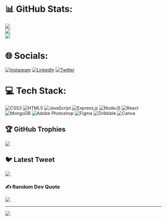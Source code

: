 
# 📊 GitHub Stats:
![](https://github-readme-stats.vercel.app/api?username=yasir2002&theme=dark&hide_border=false&include_all_commits=false&count_private=false)<br/>
![](https://github-readme-streak-stats.herokuapp.com/?user=yasir2002&theme=dark&hide_border=false)<br/>
![](https://github-readme-stats.vercel.app/api/top-langs/?username=yasir2002&theme=dark&hide_border=false&include_all_commits=false&count_private=false&layout=compact)

# 🌐 Socials:
[![Instagram](https://img.shields.io/badge/Instagram-%23E4405F.svg?logo=Instagram&logoColor=white)](https://instagram.com/stfuyasir) [![LinkedIn](https://img.shields.io/badge/LinkedIn-%230077B5.svg?logo=linkedin&logoColor=white)](https://linkedin.com/in/yasirnawaz24) [![Twitter](https://img.shields.io/badge/Twitter-%231DA1F2.svg?logo=Twitter&logoColor=white)](https://twitter.com/YasirsThoughts) 

# 💻 Tech Stack:
![CSS3](https://img.shields.io/badge/css3-%231572B6.svg?style=for-the-badge&logo=css3&logoColor=white) ![HTML5](https://img.shields.io/badge/html5-%23E34F26.svg?style=for-the-badge&logo=html5&logoColor=white) ![JavaScript](https://img.shields.io/badge/javascript-%23323330.svg?style=for-the-badge&logo=javascript&logoColor=%23F7DF1E) ![Express.js](https://img.shields.io/badge/express.js-%23404d59.svg?style=for-the-badge&logo=express&logoColor=%2361DAFB) ![NodeJS](https://img.shields.io/badge/node.js-6DA55F?style=for-the-badge&logo=node.js&logoColor=white) ![React](https://img.shields.io/badge/react-%2320232a.svg?style=for-the-badge&logo=react&logoColor=%2361DAFB) ![MongoDB](https://img.shields.io/badge/MongoDB-%234ea94b.svg?style=for-the-badge&logo=mongodb&logoColor=white) ![Adobe Photoshop](https://img.shields.io/badge/adobephotoshop-%2331A8FF.svg?style=for-the-badge&logo=adobephotoshop&logoColor=white) 	![Figma](https://img.shields.io/badge/figma-%23F24E1E.svg?style=for-the-badge&logo=figma&logoColor=white) ![Dribbble](https://img.shields.io/badge/Dribbble-EA4C89?style=for-the-badge&logo=dribbble&logoColor=white) ![Canva](https://img.shields.io/badge/Canva-%2300C4CC.svg?style=for-the-badge&logo=Canva&logoColor=white)

## 🏆 GitHub Trophies
![](https://github-profile-trophy.vercel.app/?username=yasir2002&theme=radical&no-frame=false&no-bg=true&margin-w=4)

## 🐦 Latest Tweet
[![](https://gtce.itsvg.in/api?username=YasirsThoughts)](https://github.com/VishwaGauravIn/github-twitter-card-embed)

### ✍️ Random Dev Quote
![](https://quotes-github-readme.vercel.app/api?type=horizontal&theme=radical)

---
[![](https://visitcount.itsvg.in/api?id=yasir2002&icon=0&color=0)](https://visitcount.itsvg.in)

<!-- Proudly created with GPRM ( https://gprm.itsvg.in ) -->
